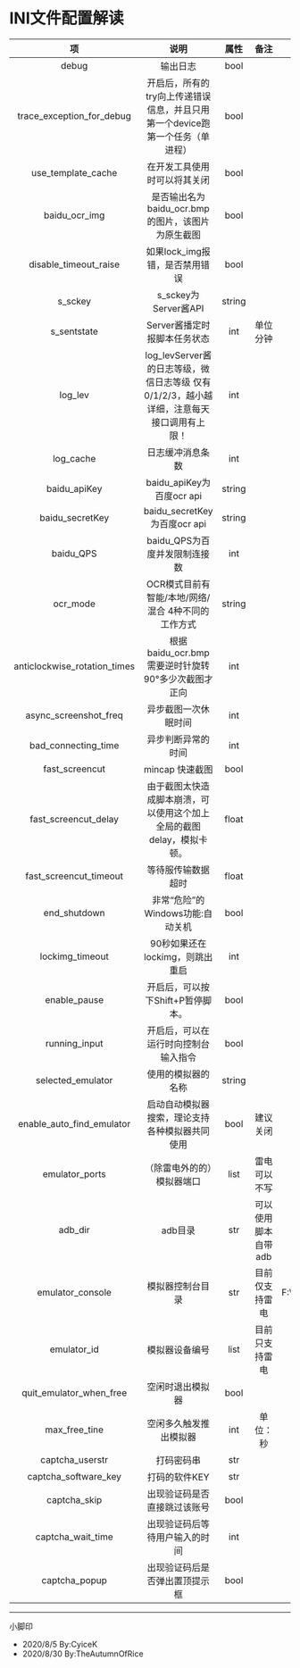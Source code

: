 # INI文件配置解读

|              项              |                             说明                             |  属性  |   备注   |       例        |
| :--------------------------: | :----------------------------------------------------------: | :----: | :------: | :-------------: |
|            debug             |                           输出日志                           |  bool  |          |      False      |
|  trace_exception_for_debug   | 开启后，所有的try向上传递错误信息，并且只用第一个device跑第一个任务（单进程） |  bool  |          |      False      |
|      use_template_cache      |                 在开发工具使用时可以将其关闭                 |  bool  |          |      True       |
|        baidu_ocr_img         |      是否输出名为 baidu_ocr.bmp的图片，该图片为原生截图      |  bool  |          |      False      |
|        disable_timeout_raise         |      如果lock_img报错，是否禁用错误      |  bool  |          |      False      |
|           s_sckey            |                     s_sckey为Server酱API                     | string |          | SCU6390~94d830b |
|         s_sentstate          |                 Server酱播定时报脚本任务状态                 |  int   | 单位分钟 |        5        |
|           log_lev            | log_levServer酱的日志等级，微信日志等级 仅有0/1/2/3，越小越详细，注意每天接口调用有上限！ |  int   |          |        1        |
|          log_cache           |                       日志缓冲消息条数                       |  int   |          |        3        |
|         baidu_apiKey         |                  baidu_apiKey为百度ocr api                   | string |          | SCU6390~94d830b |
|       baidu_secretKey        |                 baidu_secretKey为百度ocr api                 | string |          | SCU6390~94d830b |
| baidu_QPS | baidu_QPS为百度并发限制连接数 | int | | 2 |
| ocr_mode | OCR模式目前有智能/本地/网络/混合 4种不同的工作方式 | string | | 混合 |
| anticlockwise_rotation_times |      根据baidu_ocr.bmp需要逆时针旋转90°多少次截图才正向      |  int   |          |        1        |
|    async_screenshot_freq     |                     异步截图一次休眠时间                     |  int   |          |        5        |
|     bad_connecting_time      |                      异步判断异常的时间                      |  int   |          |       30        |
|        fast_screencut        |                       mincap 快速截图                        |  bool  |          |      True       |
|     fast_screencut_delay     | 由于截图太快造成脚本崩溃，可以使用这个加上全局的截图delay，模拟卡顿。 | float  |          |       0.5       |
|    fast_screencut_timeout    |                      等待服传输数据超时                      | float  |          |       10        |
|         end_shutdown         |                   非常“危险”的Windows功能:自动关机           |  bool  |          |      True       |
|       lockimg_timeout        |               90秒如果还在lockimg，则跳出重启                |  int   |          |       90        |
|         enable_pause         |              开启后，可以按下Shift+P暂停脚本。                |  bool  |          |     True       |
|       running_input          |           开启后，可以在运行时向控制台输入指令                   |  bool |          |      True  |
|selected_emulator|使用的模拟器的名称|string||雷电|
|enable_auto_find_emulator|启动自动模拟器搜索，理论支持各种模拟器共同使用|bool|建议关闭|False|
|emulator_ports|（除雷电外的的）模拟器端口|list|雷电可以不写|[]|
|adb_dir|adb目录|str|可以使用脚本自带adb|adb|
|emulator_console|模拟器控制台目录|str|目前仅支持雷电|F:\XuanZhi\LDPlayer\ldconsole.exe|
|emulator_id|模拟器设备编号|list|目前只支持雷电|[0,1]|
|quit_emulator_when_free|空闲时退出模拟器|bool||True|
|max_free_tine|空闲多久触发推出模拟器|int|单位：秒|120|
|captcha_userstr|打码密码串|str||10001\|QASWC~G3A9|
|captcha_software_key|打码的软件KEY|str||1001\|4A96~F0EA|
|captcha_skip|出现验证码是否直接跳过该账号|bool||True|
|captcha_wait_time|出现验证码后等待用户输入的时间|int||60|
|captcha_popup|出现验证码后是否弹出置顶提示框|bool||True|

------

小脚印

- 2020/8/5 By:CyiceK
- 2020/8/30 By:TheAutumnOfRice